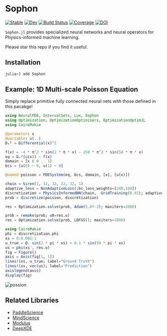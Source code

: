 # Sophon

[![Stable](https://img.shields.io/badge/docs-stable-blue.svg)](https://yichengdwu.github.io/Sophon.jl/stable/)
[![Dev](https://img.shields.io/badge/docs-dev-blue.svg)](https://yichengdwu.github.io/Sophon.jl/dev/)
[![Build Status](https://github.com/YichengDWu/Sophon.jl/actions/workflows/CI.yml/badge.svg?branch=main)](https://github.com/YichengDWu/Sophon.jl/actions/workflows/CI.yml?query=branch%3Amain)
[![Coverage](https://codecov.io/gh/YichengDWu/Sophon.jl/branch/main/graph/badge.svg)](https://codecov.io/gh/YichengDWu/Sophon.jl)
[![DOI](https://zenodo.org/badge/521846679.svg)](https://zenodo.org/badge/latestdoi/521846679)

`Sophon.jl` provides specialized neural networks and neural operators for Physics-informed machine learning.

Please star this repo if you find it useful.

## Installation

```julia
julia>] add Sophon
```

## Example: 1D Multi-scale Poisson Equation 
Simply replace primitive fully connected neural nets with those defined in this pacakge!

```julia
using NeuralPDE, IntervalSets, Lux, Sophon
using Optimization, OptimizationOptimisers, OptimizationOptimJL
using CairoMakie

@parameters x
@variables u(..)
Dₓ² = Differential(x)^2

f(x) = -4 * π^2 * sin(2 * π * x) - 250 * π^2 * sin(50 * π * x)
eq = Dₓ²(u(x)) ~ f(x)
domain = [x ∈ 0 .. 1]
bcs = [u(0) ~ 0, u(1) ~ 0]

@named poisson = PDESystem(eq, bcs, domain, [x], [u(x)])

chain = Siren(1, 32, 32, 32, 32, 1)
adaptive_loss = NonAdaptiveLoss(;bc_loss_weights=[100,100])
discretization = PhysicsInformedNN(chain,  GridTraining(0.01); adaptive_loss = adaptive_loss)
prob = discretize(poisson, discretization)

res = Optimization.solve(prob, Adam(5.0f-3); maxiters=2000)

prob = remake(prob; u0=res.u)
res = Optimization.solve(prob, LBFGS(); maxiters=1000)

using CairoMakie
phi = discretization.phi
xs = 0:0.001:1
u_true = @. sin(2 * pi * xs) + 0.1 * sin(50 * pi * xs)
us = phi(xs', res.u)
fig = Figure()
axis = Axis(fig[1, 1])
lines!(xs, u_true; label="Ground Truth")
lines!(xs, vec(us); label="Prediction")
axislegend(axis)
display(fig)
```
![possion](https://github.com/YichengDWu/Sophon.jl/blob/main/assets/poisson.png)

## Related Libraries

- [PaddleScience](https://github.com/PaddlePaddle/PaddleScience)
- [MindScience](https://gitee.com/mindspore/mindscience)
- [Modulus](https://docs.nvidia.com/deeplearning/modulus/index.html#)
- [DeepXDE](https://deepxde.readthedocs.io/en/latest/index.html#)
